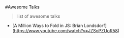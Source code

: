 #Awesome Talks
> list of awesome talks

+ [A Million Ways to Fold in JS: Brian Londsdorf] (https://www.youtube.com/watch?v=JZSoPZUoR58) 
